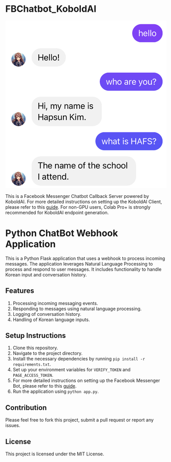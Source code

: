 # FBChatbot_KoboldAI

![FB Chat Example](image.jpeg)

This is a Facebook Messenger Chatbot Callback Server powered by KoboldAI. For more detailed instructions on setting up the KoboldAI Client, please refer to this [guide](https://github.com/KoboldAI/KoboldAI-Client).
For non-GPU users, Colab Pro+ is strongly recommended for KoboldAI endpoint generation. 

# Python ChatBot Webhook Application

This is a Python Flask application that uses a webhook to process incoming messages. The application leverages Natural Language Processing to process and respond to user messages. It includes functionality to handle Korean input and conversation history.

## Features

1. Processing incoming messaging events.
2. Responding to messages using natural language processing.
3. Logging of conversation history.
4. Handling of Korean language inputs.

## Setup Instructions

1. Clone this repository.
2. Navigate to the project directory.
3. Install the necessary dependencies by running `pip install -r requirements.txt`.
4. Set up your environment variables for `VERIFY_TOKEN` and `PAGE_ACCESS_TOKEN`.
5. For more detailed instructions on setting up the Facebook Messenger Bot, please refer to this [guide](https://blog.hartleybrody.com/fb-messenger-bot/).
6. Run the application using `python app.py`.

## Contribution

Please feel free to fork this project, submit a pull request or report any issues.

## License

This project is licensed under the MIT License.
